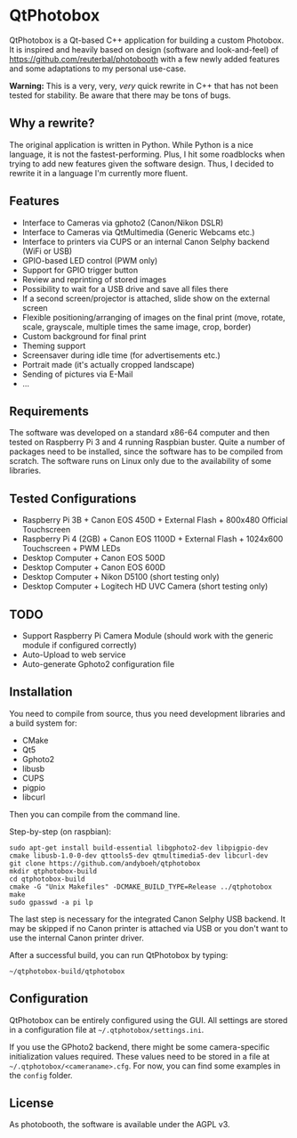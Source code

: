 QtPhotobox
==========

QtPhotobox is a Qt-based C++ application for building a custom Photobox. It is
inspired and heavily based on design (software and look-and-feel) of 
https://github.com/reuterbal/photobooth with a few
newly added features and some adaptations to my personal use-case.

**Warning:** This is a very, very, *very* quick rewrite in C++ that has not been
tested for stability. Be aware that there may be tons of bugs.

Why a rewrite?
--------------

The original application is written in Python. While Python is a nice language,
it is not the fastest-performing. Plus, I hit some roadblocks when trying
to add new features given the software design. Thus, I decided to rewrite
it in a language I'm currently more fluent.

Features
--------

  * Interface to Cameras via gphoto2 (Canon/Nikon DSLR)
  * Interface to Cameras via QtMultimedia (Generic Webcams etc.)
  * Interface to printers via CUPS or an internal Canon Selphy backend (WiFi or USB)
  * GPIO-based LED control (PWM only)
  * Support for GPIO trigger button
  * Review and reprinting of stored images
  * Possibility to wait for a USB drive and save all files there
  * If a second screen/projector is attached, slide show on the external screen
  * Flexible positioning/arranging of images on the final print (move, rotate, scale, grayscale, multiple times the same image, crop, border)
  * Custom background for final print
  * Theming support
  * Screensaver during idle time (for advertisements etc.)
  * Portrait made (it's actually cropped landscape)
  * Sending of pictures via E-Mail
  * ...
  
Requirements
------------

The software was developed on a standard x86-64 computer and then tested on
Raspberry Pi 3 and 4 running Raspbian buster. Quite a number of packages need to be installed,
since the software has to be compiled from scratch. 
The software runs on Linux only due to the availability of some libraries.

Tested Configurations
---------------------

  - Raspberry Pi 3B + Canon EOS 450D + External Flash + 800x480 Official Touchscreen
  - Raspberry Pi 4 (2GB) + Canon EOS 1100D + External Flash + 1024x600 Touchscreen + PWM LEDs
  - Desktop Computer + Canon EOS 500D
  - Desktop Computer + Canon EOS 600D
  - Desktop Computer + Nikon D5100 (short testing only)
  - Desktop Computer + Logitech HD UVC Camera (short testing only)

TODO
----

 * Support Raspberry Pi Camera Module (should work with the generic module if configured correctly)
 * Auto-Upload to web service
 * Auto-generate Gphoto2 configuration file

Installation
------------

You need to compile from source, thus you need development libraries and a build
system for:

  * CMake
  * Qt5
  * Gphoto2
  * libusb
  * CUPS
  * pigpio
  * libcurl

Then you can compile from the command line.

Step-by-step (on raspbian):

```
sudo apt-get install build-essential libgphoto2-dev libpigpio-dev cmake libusb-1.0-0-dev qttools5-dev qtmultimedia5-dev libcurl-dev
git clone https://github.com/andyboeh/qtphotobox
mkdir qtphotobox-build
cd qtphotobox-build
cmake -G "Unix Makefiles" -DCMAKE_BUILD_TYPE=Release ../qtphotobox
make
sudo gpasswd -a pi lp
```

The last step is necessary for the integrated Canon Selphy USB backend. It may be skipped
if no Canon printer is attached via USB or you don't want to use the internal Canon
printer driver.

After a successful build, you can run QtPhotobox by typing:

```
~/qtphotobox-build/qtphotobox
```

Configuration
-------------

QtPhotobox can be entirely configured using the GUI. All settings are stored
in a configuration file at `~/.qtphotobox/settings.ini`.

If you use the GPhoto2 backend, there might be some camera-specific
initialization values required. These values need to be stored in a file at 
`~/.qtphotobox/<cameraname>.cfg`. For now, you can find some examples
in the `config` folder.

License
-------

As photobooth, the software is available under the AGPL v3.
